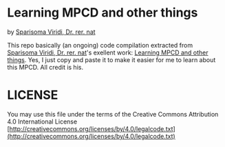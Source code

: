 # Learning MPCD and other things 

by [Sparisoma Viridi, Dr. rer. nat](http://www.researchgate.net/profile/Sparisoma_Viridi)

This repo basically (an ongoing) code compilation extracted from [Sparisoma Viridi, Dr. rer. nat](http://www.researchgate.net/profile/Sparisoma_Viridi)'s exellent work: [Learning MPCD and other things](http://www.researchgate.net/publication/263083216_Learning_MPCD_and_Other_Things). Yes, I just copy and paste it to make it easier for me to learn about this MPCD. All credit is his.

# LICENSE
You may use this file under the terms of the 
Creative Commons Attribution 4.0 International License
[http://creativecommons.org/licenses/by/4.0/legalcode.txt](http://creativecommons.org/licenses/by/4.0/legalcode.txt)


